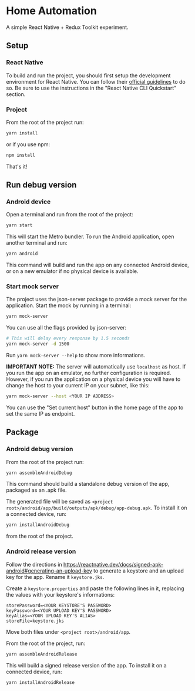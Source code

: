 # Home Automation

A simple React Native + Redux Toolkit experiment.

## Setup

### React Native

To build and run the project, you should first setup the development environment for React Native. You can follow their [official guidelines](https://facebook.github.io/react-native/docs/getting-started) to do so. Be sure to use the instructions in the "React Native CLI Quickstart" section.

### Project

From the root of the project run:

```bash
yarn install
```

or if you use npm:

```bash
npm install
```

That's it!

## Run debug version

### Android device

Open a terminal and run from the root of the project:

```bash
yarn start
```

This will start the Metro bundler. To run the Android application, open another terminal and run:

```bash
yarn android
```

This command will build and run the app on any connected Android device, or on a new emulator if no physical device is available.

### Start mock server

The project uses the json-server package to provide a mock server for the application. Start the mock by running in a terminal:

```bash
yarn mock-server
```

You can use all the flags provided by json-server:
```bash
# This will delay every response by 1.5 seconds
yarn mock-server -d 1500
```
Run `yarn mock-server --help` to show more informations.

**IMPORTANT NOTE:** The server will automatically use `localhost` as host. If you run the app on an emulator, no further configuration is required. However, if you run the application on a physical device you will have to change the host to your current IP on your subnet, like this:

```bash
yarn mock-server --host <YOUR IP ADDRESS>
```

You can use the "Set current host" button in the home page of the app to set the same IP as endpoint.

## Package

### Android debug version

From the root of the project run:

```bash
yarn assembleAndroidDebug
```

This command should build a standalone debug version of the app, packaged as an .apk file.

The generated file will be saved as `<project root>/android/app/build/outputs/apk/debug/app-debug.apk`.
To install it on a connected device, run:

```bash
yarn installAndroidDebug
```

from the root of the project.

### Android release version

Follow the directions in https://reactnative.dev/docs/signed-apk-android#generating-an-upload-key to generate a keystore and an upload key for the app. Rename it `keystore.jks`.

Create a `keystore.properties` and paste the following lines in it, replacing the values with your keystore's informations:
```
storePassword=<YOUR KEYSTORE'S PASSWORD>
keyPassword=<YOUR UPLOAD KEY'S PASSWORD>
keyAlias=<YOUR UPLOAD KEY'S ALIAS>
storeFile=keystore.jks
```

Move both files under `<project root>/android/app`.

From the root of the project, run:
```bash
yarn assembleAndroidRelease
```
This will build a signed release version of the app. To install it on a connected device, run:
```bash
yarn installAndroidRelease
```
